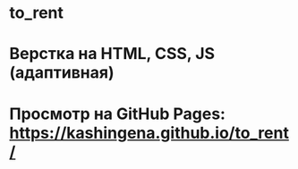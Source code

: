 # to_rent
# Верстка на HTML, CSS, JS (адаптивная)

# Просмотр на GitHub Pages: https://kashingena.github.io/to_rent/
